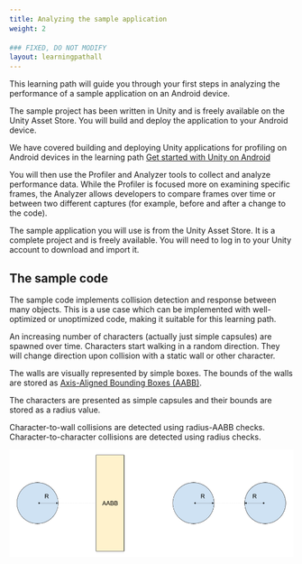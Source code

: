 ```yaml
---
title: Analyzing the sample application
weight: 2

### FIXED, DO NOT MODIFY
layout: learningpathall
---
```


This learning path will guide you through your first steps in analyzing the performance of a sample application on an Android device.

The sample project has been written in Unity and is freely available on the Unity Asset Store. You will build and deploy the application to your Android device.

We have covered building and deploying Unity applications for profiling on Android devices in the learning path [Get started with Unity on Android](/learning-paths/smartphones-and-mobile/get-started-with-unity-on-android)

You will then use the Profiler and Analyzer tools to collect and analyze performance data. While the Profiler is focused more on examining specific frames, the Analyzer allows developers to compare frames over time or between two different captures (for example, before and after a change to the code).

The sample application you will use is from the Unity Asset Store. It is a complete project and is freely available. You will need to log in to your Unity account to download and import it.

## The sample code

The sample code implements collision detection and response between many objects. This is a use case which can be implemented with well-optimized or unoptimized code, making it suitable for this learning path.

An increasing number of characters (actually just simple capsules) are spawned over time. Characters start walking in a random direction. They will change direction upon collision with a static wall or other character.

The walls are visually represented by simple boxes. The bounds of the walls are stored as [Axis-Aligned Bounding Boxes (AABB)](https://en.wikipedia.org/wiki/Bounding_volume).

The characters are presented as simple capsules and their bounds are stored as a radius value.

Character-to-wall collisions are detected using radius-AABB checks. Character-to-character collisions are detected using radius checks.

![Collision detection diagram#center](images/collision-detection.png "Figure 1. Collision detection uses functions for checking intersection between radius-AABB (left) and radius-radius (right).")
